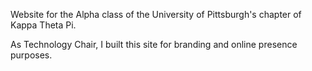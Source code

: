 Website for the Alpha class of the University of Pittsburgh's chapter of Kappa Theta Pi.

As Technology Chair, I built this site for branding and online presence purposes.
